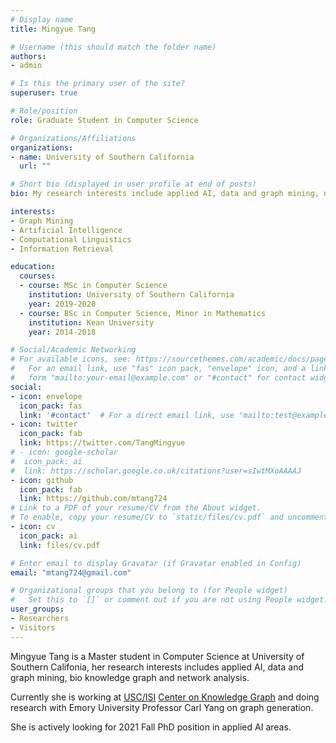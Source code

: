 ```yaml
---
# Display name
title: Mingyue Tang

# Username (this should match the folder name)
authors:
- admin

# Is this the primary user of the site?
superuser: true

# Role/position
role: Graduate Student in Computer Science

# Organizations/Affiliations
organizations:
- name: University of Southern California
  url: ""

# Short bio (displayed in user profile at end of posts)
bio: My research interests include applied AI, data and graph mining, network analysis, bio-info knowledge graph.

interests:
- Graph Mining
- Artificial Intelligence
- Computational Linguistics
- Information Retrieval

education:
  courses:
  - course: MSc in Computer Science
    institution: University of Southern California
    year: 2019-2020
  - course: BSc in Computer Science, Minor in Mathematics
    institution: Kean University
    year: 2014-2018

# Social/Academic Networking
# For available icons, see: https://sourcethemes.com/academic/docs/page-builder/#icons
#   For an email link, use "fas" icon pack, "envelope" icon, and a link in the
#   form "mailto:your-email@example.com" or "#contact" for contact widget.
social:
- icon: envelope
  icon_pack: fas
  link: '#contact'  # For a direct email link, use "mailto:test@example.org".
- icon: twitter
  icon_pack: fab
  link: https://twitter.com/TangMingyue
# - icon: google-scholar
#  icon_pack: ai
#  link: https://scholar.google.co.uk/citations?user=sIwtMXoAAAAJ
- icon: github
  icon_pack: fab
  link: https://github.com/mtang724
# Link to a PDF of your resume/CV from the About widget.
# To enable, copy your resume/CV to `static/files/cv.pdf` and uncomment the lines below.
- icon: cv
  icon_pack: ai
  link: files/cv.pdf

# Enter email to display Gravatar (if Gravatar enabled in Config)
email: "mtang724@gmail.com"

# Organizational groups that you belong to (for People widget)
#   Set this to `[]` or comment out if you are not using People widget.
user_groups:
- Researchers
- Visitors
---
```


Mingyue Tang is a Master student in Computer Science at University of Southern Califonia, her research interests includes applied AI, data and graph mining, bio knowledge graph and network analysis. 

Currently she is working at [USC/ISI](https://www.isi.edu/) [Center on Knowledge Graph](https://usc-isi-i2.github.io/home/) and doing research with Emory University Professor Carl Yang on graph generation. 

She is actively looking for 2021 Fall PhD position in applied AI areas.
